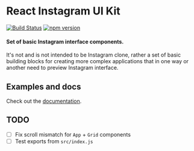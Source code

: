 # React Instagram UI Kit

[![Build Status](https://travis-ci.org/tfiechowski/react-instagram-ui-kit.svg?branch=master)](https://travis-ci.org/tfiechowski/react-instagram-ui-kit)
[![npm version](https://badge.fury.io/js/react-instagram-ui-kit.svg)](https://badge.fury.io/js/react-instagram-ui-kit)

#### Set of basic Instagram interface components.

It's not and is not intended to be Instagram clone, rather a set of basic building blocks for creating more complex applications that in one way or another need to preview Instagram interface.

## Examples and docs

Check out the [documentation](https://tfiechowski.github.io/react-instagram-ui-kit/).

## TODO

- [ ] Fix scroll mismatch for `App` + `Grid` components
- [ ] Test exports from `src/index.js`
